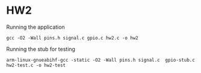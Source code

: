 # HW2

Running the application

```shell
gcc -O2 -Wall pins.h signal.c gpio.c hw2.c -o hw2
```

Running the stub for testing

```shell
arm-linux-gnueabihf-gcc -static -O2 -Wall pins.h signal.c  gpio-stub.c hw2-test.c -o hw2-test
```
